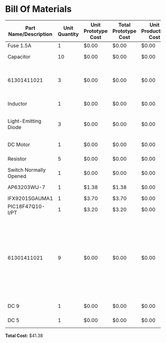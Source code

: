 # Bill Of Materials

| Part Name/Description | Unit Quantity | Unit Prototype Cost | Total Prototype Cost | Unit Production Cost | Total Production Cost | Manufacturer | Manufacturer Part # | Vendor Link | Datasheet Link | Supplier | Supplier Part # | # Ordered | Date Submitted to Prof. | # Received | Surplus | Schematic Reference Designators |
|-----------------------|---------------|---------------------|----------------------|----------------------|-----------------------|--------------|---------------------|-------------|----------------|----------|-------------------|-----------|----------------------|------------|---------|--------------------------------|
| Fuse 1.5A | 1 | $0.00 | $0.00 | $0.00 | $0.00 | Littlefuse | 02981001ZXT | Digikey | Datasheet | Digikey | F3470-ND | 0 | 2/28/2025 | | -1 | F1 |
| Capacitor | 10 | $0.00 | $0.00 | $0.00 | $0.00 | Peralta Lab | Capacitor | Peralta Lab | Peralta Lab | Peralta Lab | Peralta Lab | 0 | 2/28/2025 | | -10 | C, C2, C4, C? |
| 61301411021 | 3 | $0.00 | $0.00 | $0.00 | $0.00 | Peralta Lab | 61301411021 | Peralta Lab | Peralta Lab | Peralta Lab | Peralta Lab | 0 | 2/28/2025 | | -3 | Connector IN, Connector OUT, Snap Programmer |
| Inductor | 1 | $0.00 | $0.00 | $0.00 | $0.00 | Peralta Lab | Inductor | Peralta Lab | Peralta Lab | Peralta Lab | Peralta Lab | 0 | 2/28/2025 | | -1 | L |
| Light-Emitting Diode | 3 | $0.00 | $0.00 | $0.00 | $0.00 | Peralta Lab | LED | Peralta Lab | Peralta Lab | Peralta Lab | Peralta Lab | 0 | 2/28/2025 | | -3 | LED- PIC Debug, LED- Power Debug |
| DC Motor | 1 | $0.00 | $0.00 | $0.00 | $0.00 | Peralta Lab | DC Motor | Peralta Lab | Peralta Lab | Peralta Lab | Peralta Lab | 0 | 2/28/2025 | | -1 | Motor Pump |
| Resistor | 5 | $0.00 | $0.00 | $0.00 | $0.00 | Peralta Lab | Resistor | Peralta Lab | Peralta Lab | Peralta Lab | Peralta Lab | 0 | 2/28/2025 | | -5 | R1, R6, R7, R? |
| Switch Normally Opened | 1 | $0.00 | $0.00 | $0.00 | $0.00 | Peralta Lab | Switch NO | Peralta Lab | Peralta Lab | Peralta Lab | Peralta Lab | 0 | 2/28/2025 | | -1 | S? |
| AP63203WU-7 | 1 | $1.38 | $1.38 | $0.00 | $0.00 | Diodes Incorporated | AP63203WU-7 | Digikey | Datasheet | Digikey | AP63203WU-7DITR-ND | 5 | 2/28/2025 | | -1 | U1 |
| IFX9201SGAUMA1 | 1 | $3.70 | $3.70 | $0.00 | $0.00 | Infineon | IFX9201SGAUMA1 | Digikey | Datasheet | Digikey | IFX9201SGAUMA1 | 5 | 2/28/2025 | | -1 | U2 |
| PIC18F47Q10-I/PT | 1 | $3.20 | $3.20 | $0.00 | $0.00 | Microchip | PIC18F47Q10-I/PT | Digikey | Datasheet | Digikey | PIC18F47Q10-I/PT | 5 | 2/28/2025 | | -1 | U3 |
| 61301411021 | 9 | $0.00 | $0.00 | $0.00 | $0.00 | Peralta Lab | 61301411021 | Peralta Lab | Peralta Lab | Peralta Lab | Peralta Lab | 0 | 2/28/2025 | | -9 | Test point-OUT2, Test-MCLR, Test-PGC, Test-PGD, Test-point CSN, Test-Point OUT1, Test-point SCK, Test-Point SI, Test-point SO |
| DC 9 | 1 | $0.00 | $0.00 | $0.00 | $0.00 | Peralta Lab | DC 9 | Peralta Lab | Peralta Lab | Peralta Lab | Peralta Lab | 0 | 2/28/2025 | | -1 | VSRC |
| DC 5 | 1 | $0.00 | $0.00 | $0.00 | $0.00 | Peralta Lab | DC 5 | Peralta Lab | Peralta Lab | Peralta Lab | Peralta Lab | 0 | 2/28/2025 | | -1 | VSRC |

**Total Cost:** $41.38
